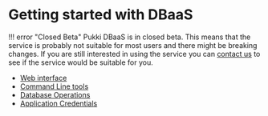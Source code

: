 # Getting started with DBaaS

!!! error "Closed Beta"
    Pukki DBaaS is in closed beta. This means that the service is probably not suitable for most users
    and there might be breaking changes. If you are still interested in using the service you can
    [contact us](../../support/contact.md) to see if the service would be suitable for you.

* [Web interface](web-interface.md)
* [Command Line tools](cli.md)
* [Database Operations](operations.md)
* [Application Credentials](application-credentials.md)
